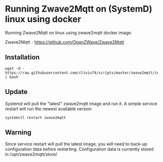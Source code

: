 # Running Zwave2Mqtt on (SystemD) linux using docker

Running Zwave2Mqtt on linux using zwave2mqtt docker image.

Zwave2Mqtt - https://github.com/OpenZWave/Zwave2Mqtt


## Installation

```
wget -O - https://raw.githubusercontent.com/cliviu74/scripts/master/zwave2mqtt/install.sh | bash
```

## Update

Systemd will pull the "latest" zwave2mqtt image and run it. A simple service restart will run the newest available version

```
systemctl restart zwave2mqtt
```

## Warning
Since service restart will pull the latest image, you will need to back-up configuration data before restarting.
Configuration data is currently stored in /opt/zwave2mqtt/store/